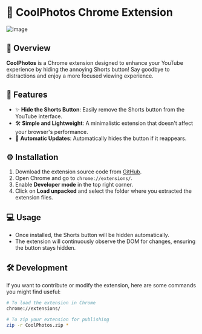 # 🌟 CoolPhotos Chrome Extension

![image](https://github.com/user-attachments/assets/42de464e-dbf0-4d73-a0ab-5d3bd51882e4)


## 🚀 Overview
**CoolPhotos** is a Chrome extension designed to enhance your YouTube experience by hiding the annoying Shorts button! Say goodbye to distractions and enjoy a more focused viewing experience. 

## 🎯 Features
- ✨ **Hide the Shorts Button**: Easily remove the Shorts button from the YouTube interface.
- 🛠️ **Simple and Lightweight**: A minimalistic extension that doesn't affect your browser's performance.
- 🔄 **Automatic Updates**: Automatically hides the button if it reappears.

## ⚙️ Installation
1. Download the extension source code from [GitHub](https://github.com/yourusername/CoolPhotos).
2. Open Chrome and go to `chrome://extensions/`.
3. Enable **Developer mode** in the top right corner.
4. Click on **Load unpacked** and select the folder where you extracted the extension files.

## 💻 Usage
- Once installed, the Shorts button will be hidden automatically.
- The extension will continuously observe the DOM for changes, ensuring the button stays hidden.

## 🛠️ Development
If you want to contribute or modify the extension, here are some commands you might find useful:
```bash
# To load the extension in Chrome
chrome://extensions/

# To zip your extension for publishing
zip -r CoolPhotos.zip *
